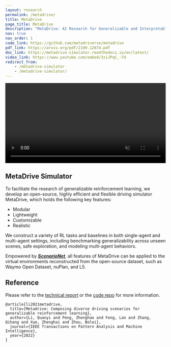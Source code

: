 ```yaml
---
layout: research
permalink: /metadrive/
title: MetaDrive
page_title: MetaDrive
description: "MetaDrive: AI Research for Generalizable and Interpretable Machine Autonomy"
nav: true
nav_order: 1
code_link: https://github.com/metadriverse/metadrive
pdf_link: https://arxiv.org/pdf/2109.12674.pdf
doc_link: https://metadrive-simulator.readthedocs.io/en/latest/
video_link: https://www.youtube.com/embed/3ziJPqC_-T4
redirect_from:
    - /metadrive-simulator
    - /metadrive-simulator/
---
```


<video style="display:block; width:100%; height:auto;" autoplay="autoplay" muted loop="loop" controls playsinline><source src="https://raw.githubusercontent.com/decisionforce/archive/master/MetaDrive/metadrive_teaser.mp4" type="video/mp4"/></video>


<!--research-section-splitter-->


## MetaDrive Simulator

To facilitate the research of generalizable reinforcement learning, we develop an open-source, highly efficient and flexible driving simulator MetaDrive, which holds the following key features:

* Modular
* Lightweight
* Customizable
* Realistic

We construct a variety of RL tasks and baselines in both single-agent and multi-agent settings, including benchmarking
generalizability across unseen scenes, safe exploration, and modeling multi-agent behaviors.

Empowered by ***[ScenarioNet](../scenarionet)***, all features of MetaDrive can be applied to 
the virtual environments reconstructed from the open-source dataset, such as Waymo Open Dataset, nuPlan, and L5.


<!--research-section-splitter-->


## Reference

Please refer to the [technical report](https://arxiv.org/pdf/2109.12674.pdf) or 
the [code repo](https://github.com/metadriverse/metadrive) for more information.

```plain
@article{li2021metadrive,
  title={Metadrive: Composing diverse driving scenarios for generalizable reinforcement learning},
  author={Li, Quanyi and Peng, Zhenghao and Feng, Lan and Zhang, Qihang and Xue, Zhenghai and Zhou, Bolei},
  journal={IEEE Transactions on Pattern Analysis and Machine Intelligence},
  year={2022}
}
```
